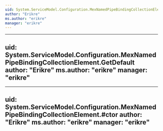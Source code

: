 ```yaml
---
uid: System.ServiceModel.Configuration.MexNamedPipeBindingCollectionElement
author: "Erikre"
ms.author: "erikre"
manager: "erikre"
---
```


---
uid: System.ServiceModel.Configuration.MexNamedPipeBindingCollectionElement.GetDefault
author: "Erikre"
ms.author: "erikre"
manager: "erikre"
---

---
uid: System.ServiceModel.Configuration.MexNamedPipeBindingCollectionElement.#ctor
author: "Erikre"
ms.author: "erikre"
manager: "erikre"
---
